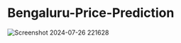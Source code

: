 # Bengaluru-Price-Prediction
![Screenshot 2024-07-26 221628](https://github.com/user-attachments/assets/ee16805c-9f8e-45b4-90f1-260abdd72338)
